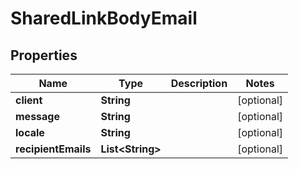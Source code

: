 

# SharedLinkBodyEmail

## Properties

Name | Type | Description | Notes
------------ | ------------- | ------------- | -------------
**client** | **String** |  |  [optional]
**message** | **String** |  |  [optional]
**locale** | **String** |  |  [optional]
**recipientEmails** | **List&lt;String&gt;** |  |  [optional]



